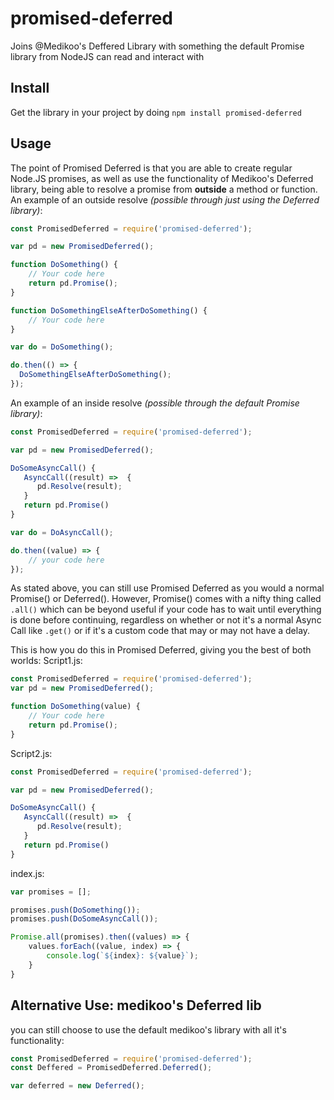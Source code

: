 # promised-deferred
Joins @Medikoo's Deffered Library with something the default Promise library from NodeJS can read and interact with

## Install
Get the library in your project by doing `npm install promised-deferred`
## Usage
The point of Promised Deferred is that you are able to create regular Node.JS promises, as well as use the functionality of Medikoo's Deferred library, being able to resolve a promise from **outside** a method or function. An example of an outside resolve _(possible through just using the Deferred library)_:
```js
const PromisedDeferred = require('promised-deferred');

var pd = new PromisedDeferred();

function DoSomething() {
    // Your code here
    return pd.Promise();
}

function DoSomethingElseAfterDoSomething() {
    // Your code here
}

var do = DoSomething();

do.then(() => {
  DoSomethingElseAfterDoSomething();
});
```

An example of an inside resolve _(possible through the default Promise library)_:
```js
const PromisedDeferred = require('promised-deferred');

var pd = new PromisedDeferred();

DoSomeAsyncCall() {
   AsyncCall((result) =>  {
      pd.Resolve(result);
   }
   return pd.Promise()
}

var do = DoAsyncCall();

do.then((value) => {
    // your code here
});
```

As stated above, you can still use Promised Deferred as you would a normal Promise() or Deferred(). However, Promise() comes with a nifty thing called `.all()` which can be beyond useful if your code has to wait until everything is done before continuing, regardless on whether or not it's a normal Async Call like `.get()` or if it's a custom code that may or may not have a delay.

This is how you do this in Promised Deferred, giving you the best of both worlds:
Script1.js:
```js
const PromisedDeferred = require('promised-deferred');
var pd = new PromisedDeferred();

function DoSomething(value) {
    // Your code here
    return pd.Promise();
}
```
Script2.js:
```js
const PromisedDeferred = require('promised-deferred');

var pd = new PromisedDeferred();

DoSomeAsyncCall() {
   AsyncCall((result) =>  {
      pd.Resolve(result);
   }
   return pd.Promise()
}
```
index.js:
```js
var promises = [];

promises.push(DoSomething());
promises.push(DoSomeAsyncCall());

Promise.all(promises).then((values) => {
    values.forEach((value, index) => {
        console.log(`${index}: ${value}`);
    }
}
```

## Alternative Use: medikoo's Deferred lib
you can still choose to use the default medikoo's library with all it's functionality:
```js
const PromisedDeferred = require('promised-deferred');
const Deffered = PromisedDeferred.Deferred();

var deferred = new Deferred();
```
